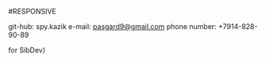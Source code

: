#RESPONSIVE 

git-hub: spy.kazik
e-mail: pasgard9@gmail.com
phone number: +7914-828-90-89

for SibDev)
